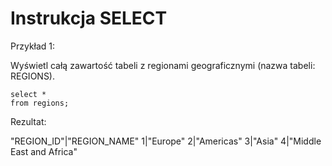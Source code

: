 # Instrukcja SELECT

Przykład 1:

Wyświetl całą zawartość tabeli z regionami geograficznymi (nazwa tabeli: REGIONS).

```
select *
from regions;
```

Rezultat:


"REGION_ID"|"REGION_NAME"
1|"Europe"
2|"Americas"
3|"Asia"
4|"Middle East and Africa"

